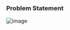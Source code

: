 ### Problem Statement

![image](https://user-images.githubusercontent.com/36649115/39690434-edc7846a-518e-11e8-8997-729113a56b3d.png)
